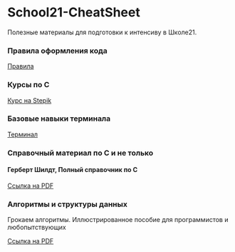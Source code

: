 # School21-CheatSheet
Полезные материалы для подготовки к интенсиву в Школе21.
### Правила оформления кода
[Правила](https://github.com/andreevgy/42-norme-ru)
### Курсы по С
[Курс на Stepik](https://stepik.org/course/%D0%9E%D1%81%D0%BD%D0%BE%D0%B2%D1%8B-%D0%BF%D1%80%D0%BE%D0%B3%D1%80%D0%B0%D0%BC%D0%BC%D0%B8%D1%80%D0%BE%D0%B2%D0%B0%D0%BD%D0%B8%D1%8F-%D0%BD%D0%B0-C-%D0%97%D0%B0%D0%B4%D0%B0%D1%87%D0%B8-3078)
### Базовые навыки терминала
[Терминал](https://www.youtube.com/watch?v=vKdmMbAtEnM)
### Справочный материал по C и не только
#### Герберт Шилдт, Полный справочник по C
[Ссылка на PDF](https://vk.com/doc7678344_614585146?hash=DJmUPvMC2SKgEars1MWaFeaT2HwpWX3uVzgLtRyWXgc&dl=GQ2TOMJXGQ3DQMQ:1651665530:aoBr8smnqrI7uzFEDNdK8wnzt8nuYzZJBsll1Vtl9yo&api=1&no_preview=1)
### Алгоритмы и структуры данных
Грокаем алгоритмы. Иллюстрированное пособие для программистов и любопытствующих

[Ссылка на PDF](https://vk.com/doc2036633_461668315?hash=KvGIiDVJUFyysVxlOc3Oov0FNLE32ztLmOpTImFZX4o)
